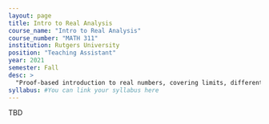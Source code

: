 ```yaml
---
layout: page
title: Intro to Real Analysis
course_name: "Intro to Real Analysis"
course_number: "MATH 311"
institution: Rutgers University
position: "Teaching Assistant"
year: 2021
semester: Fall
desc: >
  "Proof-based introduction to real numbers, covering limits, differentiation, sequences, and series."
syllabus: #You can link your syllabus here
---
```


TBD
